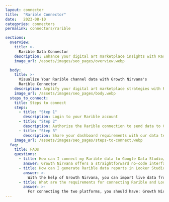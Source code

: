 ```yaml
---
layout: connector
title:  "Rarible Connector"
date:   2023-08-10
categories: connectors
permalink: connectors/rarible

sections:
  overview:
    title: >-
      Rarible Data Connector
    description: Enhance your digital art marketplace insights with Rarible integration. Seamlessly merge marketplace data from Rarible with Looker Studio's analytical capabilities, unlocking insights that shape creative strategies, user engagement, and operational excellence.
    image_url: /assets/images/seo_pages/overview.webp

  body:
    title: >-
      Visualize Your Rarible channel data with Growth Nirvana's
      Rarible Connector
    description: Amplify your digital art marketplace strategies with Rarible insights integrated into Looker Studio.
    image_url: /assets/images/seo_pages/body.webp
  steps_to_connect:
    title: Steps to connect
    steps:
      - title: "Step 1"
        description: Login to your Rarible account
      - title: "Step 2"
        description: Authorize the Rarible connection to send data to Growth Nirvana
      - title: "Step 3"
        description: Share your dashboard requirements with our data team. We will build the report for you.
    image_url: /assets/images/seo_pages/steps-to-connect.webp
  faq:
    title: FAQs
    questions:
      - title: How can I connect my Rarible data to Google Data Studio/Looker Studio?
        answer: Growth Nirvana offers a straightforward no-code interface to connect to Rarible data sources.
      - title: How can I generate Rarible data reports in Looker Studio?
        answer: >-
          With the help of Growth Nirvana, you can import live data from Rarible into Looker Studio. These data can be viewed in charts, tables, and dashboards to generate branded reports that can be shared instantly.
      - title: What are the requirements for connecting Rarible and Looker Studio?
        answer: >-
          For connecting the two platforms, you should have: Growth Nirvana Account and Rarible Ads Account
---
```

